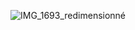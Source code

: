 ![IMG_1693_redimensionné](https://user-images.githubusercontent.com/112189528/228868726-a2a67185-a678-42a6-8045-1184f807b5c7.png)

